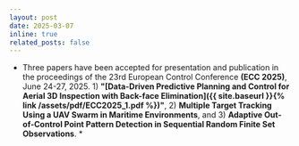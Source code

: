 ```yaml
---
layout: post
date: 2025-03-07
inline: true
related_posts: false
---
```


* Three papers have been accepted for presentation and publication in the proceedings of the 23rd European Control Conference **(ECC 2025)**, June 24-27, 2025. 1) **"[Data-Driven Predictive Planning and Control for Aerial 3D Inspection with Back-face Elimination]({{ site.baseurl }}{% link /assets/pdf/ECC2025_1.pdf %})"**, 2) **Multiple Target Tracking Using a UAV Swarm in Maritime Environments**, and 3) **Adaptive Out-of-Control Point Pattern Detection in Sequential Random Finite Set Observations**. *

